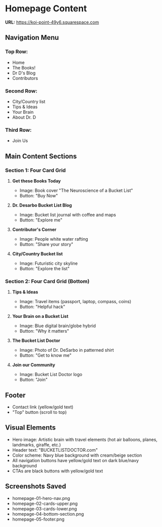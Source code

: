 # Homepage Content

**URL:** https://koi-point-49y6.squarespace.com

## Navigation Menu

### Top Row:
- Home
- The Books!
- Dr D's Blog
- Contributors

### Second Row:
- City/Country list
- Tips & Ideas
- Your Brain
- About Dr. D

### Third Row:
- Join Us

## Main Content Sections

### Section 1: Four Card Grid
1. **Get these Books Today**
   - Image: Book cover "The Neuroscience of a Bucket List"
   - Button: "Buy Now"

2. **Dr. Desarbo Bucket List Blog**
   - Image: Bucket list journal with coffee and maps
   - Button: "Explore me"

3. **Contributor's Corner**
   - Image: People white water rafting
   - Button: "Share your story"

4. **City/Country Bucket list**
   - Image: Futuristic city skyline
   - Button: "Explore the list"

### Section 2: Four Card Grid (Bottom)
1. **Tips & Ideas**
   - Image: Travel items (passport, laptop, compass, coins)
   - Button: "Helpful hack"

2. **Your Brain on a Bucket List**
   - Image: Blue digital brain/globe hybrid
   - Button: "Why it matters"

3. **The Bucket List Doctor**
   - Image: Photo of Dr. DeSarbo in patterned shirt
   - Button: "Get to know me"

4. **Join our Community**
   - Image: Bucket List Doctor logo
   - Button: "Join"

## Footer
- Contact link (yellow/gold text)
- "Top" button (scroll to top)

## Visual Elements
- Hero image: Artistic brain with travel elements (hot air balloons, planes, landmarks, giraffe, etc.)
- Header text: "BUCKETLISTDOCTOR.com"
- Color scheme: Navy blue background with cream/beige section
- All navigation buttons have yellow/gold text on dark blue/navy background
- CTAs are black buttons with yellow/gold text

## Screenshots Saved
- homepage-01-hero-nav.png
- homepage-02-cards-upper.png
- homepage-03-cards-lower.png
- homepage-04-bottom-section.png
- homepage-05-footer.png
